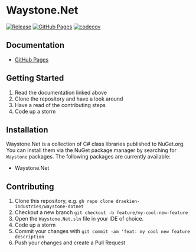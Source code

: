 # Waystone.Net

[![Release](https://github.com/draekien-industries/waystone-dotnet/actions/workflows/release.yml/badge.svg)](https://github.com/draekien-industries/waystone-dotnet/actions/workflows/release.yml)
[![GitHub Pages](https://github.com/draekien-industries/waystone-dotnet/actions/workflows/github-pages.yml/badge.svg)](https://github.com/draekien-industries/waystone-dotnet/actions/workflows/github-pages.yml)
[![codecov](https://codecov.io/gh/draekien-industries/waystone-dotnet/graph/badge.svg?token=jrDIJLZrhD)](https://codecov.io/gh/draekien-industries/waystone-dotnet)

## Documentation

- [GitHub Pages](https://draekien-industries.github.io/waystone-dotnet/)

## Getting Started

1. Read the documentation linked above
2. Clone the repository and have a look around
3. Have a read of the contributing steps
4. Code up a storm

## Installation

Waystone.Net is a collection of C# class libraries published to NuGet.org. You can install them via the NuGet package manager by searching for `Waystone` packages. The following packages are currently available:

- Waystone.Net

## Contributing

1. Clone this repository, e.g. `gh repo clone draekien-industries/waystone-dotnet` 
2. Checkout a new branch `git checkout -b feature/my-cool-new-feature`
3. Open the `Waystone.Net.sln` file in your IDE of choice.
4. Code up a storm
5. Commit your changes with `git commit -am 'feat: my cool new feature description`
6. Push your changes and create a Pull Request
